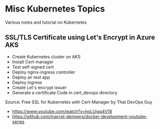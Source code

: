 # Misc Kubernetes Topics

Various notes and tutorial on Kubernetes

## SSL/TLS Certificate using Let's Encrypt in Azure AKS
- Create Kubernetes cluster on AKS
- Install Cert-manager
- Test self-signed cert
- Deploy nginx-ingress controller
- Deploy an test app
- Deploy ingress
- Create Let's encrypt issuer
- Generate a certificate
Code in cert_devops directory

Source: Free SSL for Kubernetes with Cert-Manager by That DevOps Guy
- https://www.youtube.com/watch?v=hoLUigg4V18
- https://github.com/marcel-dempers/docker-development-youtube-series
